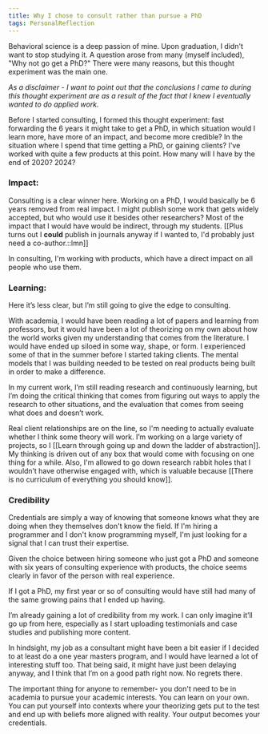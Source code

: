 ```yaml
---
title: Why I chose to consult rather than pursue a PhD
tags: PersonalReflection
---
```

Behavioral science is a deep passion of mine. Upon graduation, I didn't want to stop studying it. A question arose from many (myself included), "Why not go get a PhD?" There were many reasons, but this thought experiment was the main one.

*As a disclaimer - I want to point out that the conclusions I came to during this thought experiment are as a result of the fact that I knew I eventually wanted to do applied work.*

Before I started consulting, I formed this thought experiment: fast forwarding the 6 years it might take to get a PhD, in which situation would I learn more, have more of an impact, and become more credible? In the situation where I spend that time getting a PhD, or gaining clients?  I've worked with quite a few products at this point. How many will I have by the end of 2020?  2024?

### Impact:
Consulting is a clear winner here. Working on a PhD, I would basically be 6 years removed from real impact. I might publish some work that gets widely accepted, but who would use it besides other researchers? Most of the impact that I would have would be indirect, through my students. [[Plus turns out I __could__ publish in journals anyway if I wanted to, I'd probably just need a co-author.::lmn]]

In consulting, I'm working with products, which have a direct impact on all people who use them.

### Learning:

Here it’s less clear, but I’m still going to give the edge to consulting.

With academia, I would have been reading a lot of papers and learning from professors, but it would have been a lot of theorizing on my own about how the world works given my understanding that comes from the literature.  I would have ended up siloed in some way, shape, or form.  I experienced some of that in the summer before I started taking clients.  The mental models that I was building needed to be tested on real products being built in order to make a difference.

In my current work, I’m still reading research and continuously learning, but I’m doing the critical thinking that comes from figuring out ways to apply the research to other situations, and the evaluation that comes from seeing what does and doesn’t work. 

Real client relationships are on the line, so I'm needing to actually evaluate whether I think some theory will work. I’m working on a large variety of projects, so I [[Learn through going up and down the ladder of abstraction]]. My thinking is driven out of any box that would come with focusing on one thing for a while. Also, I'm allowed to go down research rabbit holes that I wouldn’t have otherwise engaged with, which is valuable because [[There is no curriculum of everything you should know]].

### Credibility
Credentials are simply a way of knowing that someone knows what they are doing when they themselves don't know the field. If I'm hiring a programmer and I don't know programming myself, I'm just looking for a signal that I can trust their expertise.

Given the choice between hiring someone who just got a PhD and someone with six years of consulting experience with products, the choice seems clearly in favor of the person with real experience.

If I got a PhD, my first year or so of consulting would have still had many of the same growing pains that I ended up having.

I’m already gaining a lot of credibility from my work. I can only imagine it’ll go up from here, especially as I start uploading testimonials and case studies and publishing more content.

In hindsight, my job as a consultant might have been a bit easier if I decided to at least do a one year masters program, and I would have learned a lot of interesting stuff too. That being said, it might have just been delaying anyway, and I think that I’m on a good path right now. No regrets there.

The important thing for anyone to remember- you don't need to be in academia to pursue your academic interests. You can learn on your own. You can put yourself into contexts where your theorizing gets put to the test and end up with beliefs more aligned with reality. Your output becomes your credentials.